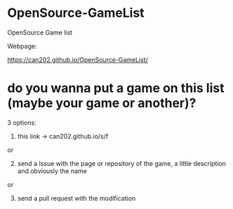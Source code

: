 # OpenSource-GameList
OpenSource Game list

Webpage:

https://can202.github.io/OpenSource-GameList/

# do you wanna put a game on this list (maybe your game or another)?

3 options:

1. this link -> can202.github.io/s/f

or


2. send a Issue with the page or repository of the game, a little description and obviously the name

or

3. send a pull request with the modification
